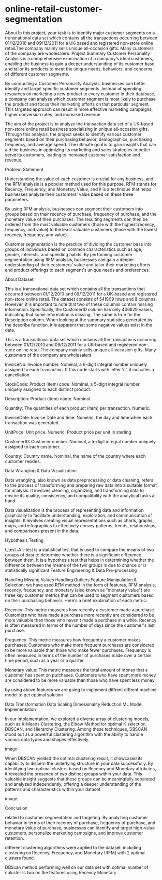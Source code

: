 # online-retail-customer-segmentation
About In this project, your task is to identify major customer segments on a transnational data set which contains all the transactions occurring between 01/12/2010 and 09/12/2011 for a UK-based and registered non-store online retail.The company mainly sells unique all-occasion gifts. Many customers of the company are wholesalers.
Project Summary Customer Personality Analysis is a comprehensive examination of a company's ideal customers, enabling the business to gain a deeper understanding of its customer base and tailor its products to meet the unique needs, behaviors, and concerns of different customer segments.

By conducting a Customer Personality Analysis, businesses can better identify and target specific customer segments. Instead of spending resources on marketing a new product to every customer in their database, a company can analyze which customer segment is most likely to purchase the product and focus their marketing efforts on that particular segment. This targeted approach can result in more effective marketing campaigns, higher conversion rates, and increased revenue.

The aim of the project is to analyze the transaction data set of a UK-based non-store online retail business specializing in unique all-occasion gifts. Through this analysis, the project seeks to identify various customer segments based on their purchasing behavior, demographics, purchasing frequency, and average spend. The ultimate goal is to gain insights that can aid the business in optimizing its marketing and sales strategies to better serve its customers, leading to increased customer satisfaction and revenue.

Problem Statement

Understanding the value of each customer is crucial for any business, and the RFM analysis is a popular method used for this purpose. RFM stands for Recency, Frequency, and Monetary Value, and it is a technique that helps businesses analyze their customers' value based on these three parameters.

By using RFM analysis, businesses can segment their customers into groups based on their recency of purchase, frequency of purchase, and the monetary value of their purchases. The resulting segments can then be ordered from the most valuable customers (those with the highest recency, frequency, and value) to the least valuable customers (those with the lowest recency, frequency, and value).

Customer segmentation is the practice of dividing the customer base into groups of individuals based on common characteristics such as age, gender, interests, and spending habits. By performing customer segmentation using RFM analysis, businesses can gain a deeper understanding of their customers' value and tailor their marketing efforts and product offerings to each segment's unique needs and preferences.

About Dataset

This is a transnational data set which contains all the transactions that occurred between 01/12/2010 and 09/12/2011 for a UK-based and registered non-store online retail. The dataset consists of 541909 rows and 8 columns. However, it is important to note that two of these columns contain missing information. Specifically, the CustomerID column has only 406829 values, indicating that some information is missing. The same is true for the Description column. When looking at the summary statistics generated by the describe function, it is apparent that some negative values exist in the data.

This is a transnational data set which contains all the transactions occurring between 01/12/2010 and 09/12/2011 for a UK-based and registered non-store online retail.The company mainly sells unique all-occasion gifts. Many customers of the company are wholesalers

InvoiceNo: Invoice number. Nominal, a 6-digit integral number uniquely assigned to each transaction. If this code starts with letter 'c', it indicates a cancellation.

StockCode: Product (item) code. Nominal, a 5-digit integral number uniquely assigned to each distinct product.

Description: Product (item) name. Nominal.

Quantity: The quantities of each product (item) per transaction. Numeric.

InvoiceDate: Invoice Date and time. Numeric, the day and time when each transaction was generated.

UnitPrice: Unit price. Numeric, Product price per unit in sterling.

CustomerID: Customer number. Nominal, a 5-digit integral number uniquely assigned to each customer.

Country: Country name. Nominal, the name of the country where each customer resides.

Data Wrangling & Data Vizualization

Data wrangling, also known as data preprocessing or data cleaning, refers to the process of transforming and preparing raw data into a suitable format for analysis. It involves cleaning, organizing, and transforming data to ensure its quality, consistency, and compatibility with the analytical tasks at hand.

Data visualization is the process of representing data and information graphically to facilitate understanding, exploration, and communication of insights. It involves creating visual representations such as charts, graphs, maps, and infographics to effectively convey patterns, trends, relationships, and comparisons present in the data.

Hypothesis Testing

t_test.:A t-test is a statistical test that is used to compare the means of two groups of data to determine whether there is a significant difference between them. It is a hypothesis test that helps in determining whether the difference between the means of the two groups is due to chance or is statistically significant
Feature Engineering & Data Pre-processing

Handling Missing Values
Handling Outliers
Feature Manipulation & Selection:
we have used RFM method in the form of features, RFM analysis, recency, frequency, and monetary (also known as "monetary value") are three key customer metrics that can be used to segment customers based on their purchasing behavior. Here's a brief explanation of each metric:

Recency: This metric measures how recently a customer made a purchase. Customers who have made a purchase more recently are considered to be more valuable than those who haven't made a purchase in a while. Recency is often measured in terms of the number of days since the customer's last purchase.

Frequency: This metric measures how frequently a customer makes purchases. Customers who make more frequent purchases are considered to be more valuable than those who make fewer purchases. Frequency is often measured in terms of the number of purchases made over a certain time period, such as a year or a quarter.

Monetary value: This metric measures the total amount of money that a customer has spent on purchases. Customers who have spent more money are considered to be more valuable than those who have spent less money.

by using above features we are going to implement diffrent diffrent machine model to get optimal solution

Data Transformation
Data Scaling
Dimesionality Reduction
ML Model Implementation

In our implementation, we explored a diverse array of clustering models, such as K-Means Clustering, the Elbow Method for optimal K selection, DBSCAN, and Hierarchy Clustering. Among these techniques, DBSCAN stood out as a powerful clustering algorithm with the ability to handle various data types and shapes effectively.

image

When DBSCAN yielded the optimal clustering result, it showcased its capability to discern the underlying structure in your data successfully. By identifying two optimal clusters based on Recency and Monetary attributes, it revealed the presence of two distinct groups within your data. This valuable insight suggests that these groups can be meaningfully separated and analyzed independently, offering a deeper understanding of the patterns and characteristics within your dataset.

image

Conclusion

related to customer segmentation and targeting. By analyzing customer behavior in terms of their recency of purchase, frequency of purchase, and monetary value of purchase, businesses can identify and target high-value customers, personalize marketing campaigns, and improve customer retention.

different clustering algorithms were applied to the dataset, including clustering on Recency, Frequency, and Monetary (RFM) with 2 optimal clusters found.

DBScan method performing well on our data set with optimal number of culuster is two on the features using Recency Monetary
